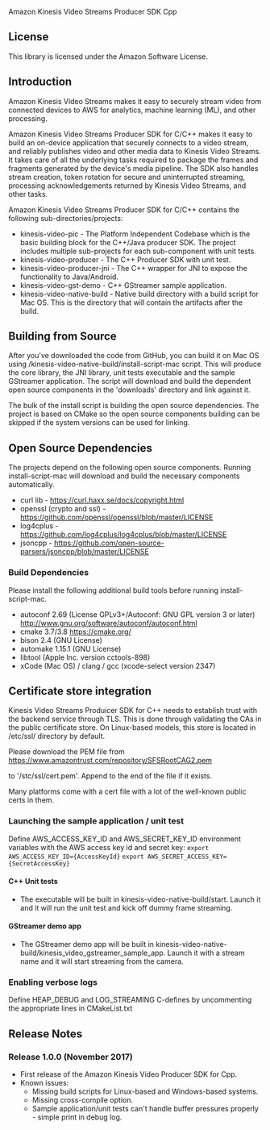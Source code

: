 Amazon Kinesis Video Streams Producer SDK Cpp

## License

This library is licensed under the Amazon Software License.

## Introduction
Amazon Kinesis Video Streams makes it easy to securely stream video from connected devices to AWS for analytics, machine learning (ML), and other processing. 

Amazon Kinesis Video Streams Producer SDK for C/C++ makes it easy to build an on-device application that securely connects to a video stream, and reliably publishes video and other media data to Kinesis Video Streams. It takes care of all the underlying tasks required to package the frames and fragments generated by the device's media pipeline. The SDK also handles stream creation, token rotation for secure and uninterrupted streaming, processing acknowledgements returned by Kinesis Video Streams, and other tasks.  

Amazon Kinesis Video Streams Producer SDK for C/C++ contains the following sub-directories/projects:
* kinesis-video-pic - The Platform Independent Codebase which is the basic building block for the C++/Java producer SDK. The project includes multiple sub-projects for each sub-component with unit tests.
* kinesis-video-producer - The C++ Producer SDK with unit test.
* kinesis-video-producer-jni - The C++ wrapper for JNI to expose the functionality to Java/Android.
* kinesis-video-gst-demo - C++ GStreamer sample application.
* kinesis-video-native-build - Native build directory with a build script for Mac OS. This is the directory that will contain the artifacts after the build.

## Building from Source
After you've downloaded the code from GitHub, you can build it on Mac OS using /kinesis-video-native-build/install-script-mac script. This will produce the core library, the JNI library, unit tests executable and the sample GStreamer application. The script will download and build the dependent open source components in the 'downloads' directory and link against it. 

The bulk of the install script is building the open source dependencies. The project is based on CMake so the open source components building can be skipped if the system versions can be used for linking.

## Open Source Dependencies
The projects depend on the following open source components. Running install-script-mac will download and build the necessary components automatically.

* curl lib - https://curl.haxx.se/docs/copyright.html
* openssl (crypto and ssl) - https://github.com/openssl/openssl/blob/master/LICENSE
* log4cplus - https://github.com/log4cplus/log4cplus/blob/master/LICENSE
* jsoncpp - https://github.com/open-source-parsers/jsoncpp/blob/master/LICENSE

### Build Dependencies 
Please install the following additional build tools before running install-script-mac.
* autoconf 2.69 (License GPLv3+/Autoconf: GNU GPL version 3 or later) http://www.gnu.org/software/autoconf/autoconf.html
* cmake 3.7/3.8 https://cmake.org/
* bison 2.4 (GNU License)
* automake 1.15.1 (GNU License)
* libtool (Apple Inc. version cctools-898)
* xCode (Mac OS) / clang / gcc (xcode-select version 2347)

## Certificate store integration
Kinesis Video Streams Produicer SDK for C++ needs to establish trust with the backend service through TLS. This is done through validating the CAs in the public certificate store. On Linux-based models, this store is located in /etc/ssl/ directory by default. 

Please download the PEM file from 
https://www.amazontrust.com/repository/SFSRootCAG2.pem
 
to '/stc/ssl/cert.pem'. Append to the end of the file if it exists.

Many platforms come with a cert file with a lot of the well-known public certs in them.


### Launching the sample application / unit test
Define AWS_ACCESS_KEY_ID and AWS_SECRET_KEY_ID environment variables with the AWS access key id and secret key:
`export AWS_ACCESS_KEY_ID={AccessKeyId}`
`export AWS_SECRET_ACCESS_KEY={SecretAccessKey}`

#### C++ Unit tests
* The executable will be built in kinesis-video-native-build/start. Launch it and it will run the unit test and kick off dummy frame streaming.

#### GStreamer demo app
* The GStreamer demo app will be built in kinesis-video-native-build/kinesis_video_gstreamer_sample_app. Launch it with a stream name and it will start streaming from the camera.

### Enabling verbose logs
Define HEAP_DEBUG and LOG_STREAMING C-defines by uncommenting the appropriate lines in CMakeList.txt

## Release Notes
### Release 1.0.0 (November 2017)
* First release of the Amazon Kinesis Video Producer SDK for Cpp.
* Known issues:
    * Missing build scripts for Linux-based and Windows-based systems.
    * Missing cross-compile option.
    * Sample application/unit tests can't handle buffer pressures properly - simple print in debug log.

